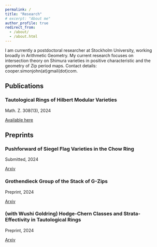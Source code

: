 ```yaml
---
permalink: /
title: "Research"
# excerpt: "About me"
author_profile: true
redirect_from: 
  - /about/
  - /about.html
---
```

I am currently a postdoctoral researcher at Stockholm University, working broadly in Arithmetic Geometry. My current research focuses on intersection theory on Shimura varieties in positive characteristic and the geometry of Zip period maps. Contact details: cooper.simonjohn(at)gmail(dot)com.

## Publications
### Tautological Rings of Hilbert Modular Varieties
Math. Z. 308(13), 2024

<a href="https://link.springer.com/article/10.1007/s00209-024-03560-2">Available here</a>

## Preprints
### Pushforward of Siegel Flag Varieties in the Chow Ring
Submitted, 2024

<a href="https://arxiv.org/abs/2409.14406">Arxiv</a>

### Grothendieck Group of the Stack of G-Zips
Preprint, 2024

<a href="https://arxiv.org/abs/2410.01547v1">Arxiv</a>

### (with Wushi Goldring) Hodge-Chern Classes and Strata-Effectivity in Tautological Rings
Preprint, 2024

<a href="https://arxiv.org/abs/2404.05727">Arxiv</a>


